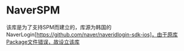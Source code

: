 # NaverSPM
该库是为了支持SPM而建立的，库源为韩国的NaverLogin[https://github.com/naver/naveridlogin-sdk-ios]，由于原库Package文件错误，故设立该库
